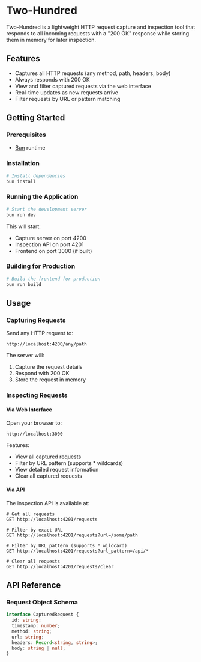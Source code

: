 # Two-Hundred

Two-Hundred is a lightweight HTTP request capture and inspection tool that responds to all incoming requests with a "200 OK" response while storing them in memory for later inspection.

## Features

- Captures all HTTP requests (any method, path, headers, body)
- Always responds with 200 OK
- View and filter captured requests via the web interface
- Real-time updates as new requests arrive
- Filter requests by URL or pattern matching

## Getting Started

### Prerequisites

- [Bun](https://bun.sh/) runtime

### Installation

```bash
# Install dependencies
bun install
```

### Running the Application

```bash
# Start the development server
bun run dev
```

This will start:
- Capture server on port 4200
- Inspection API on port 4201
- Frontend on port 3000 (if built)

### Building for Production

```bash
# Build the frontend for production
bun run build
```

## Usage

### Capturing Requests

Send any HTTP request to:
```
http://localhost:4200/any/path
```

The server will:
1. Capture the request details
2. Respond with 200 OK
3. Store the request in memory

### Inspecting Requests

#### Via Web Interface

Open your browser to:
```
http://localhost:3000
```

Features:
- View all captured requests
- Filter by URL pattern (supports * wildcards)
- View detailed request information
- Clear all captured requests

#### Via API

The inspection API is available at:

```
# Get all requests
GET http://localhost:4201/requests

# Filter by exact URL
GET http://localhost:4201/requests?url=/some/path

# Filter by URL pattern (supports * wildcard)
GET http://localhost:4201/requests?url_pattern=/api/*

# Clear all requests
GET http://localhost:4201/requests/clear
```

## API Reference

### Request Object Schema

```typescript
interface CapturedRequest {
  id: string;
  timestamp: number;
  method: string;
  url: string;
  headers: Record<string, string>;
  body: string | null;
}
```